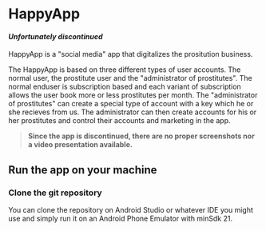 # HappyApp

#### _Unfortunately discontinued_

HappyApp is a "social media" app that digitalizes the prositution business.

The HappyApp is based on three different types of user accounts. The normal user, the prostitute user and the "administrator of prostitutes". The normal enduser is subscription based and each variant of subscription allows the user book more or less prostitutes per month. The "administrator of prostitutes" can create a special type of account with a key which he or she recieves from us. The administrator can then create accounts for his or her prostitutes and control their accounts and marketing in the app.

>**Since the app is discontinued, there are no proper screenshots nor a video presentation available.**

## Run the app on your machine

### Clone the git repository

You can clone the repository on Android Studio or whatever IDE you might use and simply run it on an Android Phone Emulator with minSdk 21.
